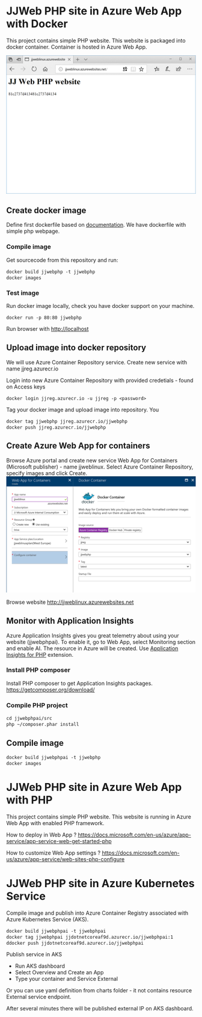 # JJWeb PHP site in Azure Web App with Docker
This project contains simple PHP website. This website is packaged into docker container.
Container is hosted in Azure Web App.

![Image](media/screen.png)

## Create docker image
Define first dockerfile based on <a href="https://hub.docker.com/_/php/">documentation</a>.
We have dockerfile with simple php webpage.

### Compile image
Get sourcecode from this repository and run:
```
docker build jjwebphp -t jjwebphp
docker images
```
### Test image
Run docker image locally, check you have docker support on your machine.
```
docker run -p 80:80 jjwebphp
```
Run browser with <a href="http://localhost">http://localhost</a>

## Upload image into docker repository
We will use Azure Container Repository service.
Create new service with name jjreg.azurecr.io

Login into new Azure Container Repository with provided credetials - found on Access keys
```
docker login jjreg.azurecr.io -u jjreg -p <password>
```
Tag your docker image and upload image into repository. You 
```
docker tag jjwebphp jjreg.azurecr.io/jjwebphp
docker push jjreg.azurecr.io/jjwebphp
```

## Create Azure Web App for containers
Browse Azure portal and create new service Web App for Containers (Microsoft publisher) - name jjweblinux.
Select Azure Container Repository, specify images and click Create.
![Image](media/webapp.png)

Browse website <a href="http://jjweblinux.azurewebsites.net">http://jjweblinux.azurewebsites.net</a>

## Monitor with Application Insights
Azure Application Insights gives you great telemetry about using your website (jjwebphpai).
To enable it, go to Web App, select Monitoring section and enable AI. The resource in Azure will be created. 
Use <a href="https://github.com/Microsoft/ApplicationInsights-php">Application Insights for PHP</a> extension.

### Install PHP composer
Install PHP composer to get Application Insights packages.
https://getcomposer.org/download/

### Compile PHP project
```
cd jjwebphpai/src
php ~/composer.phar install
```

## Compile image
```
docker build jjwebphpai -t jjwebphp
docker images
```

# JJWeb PHP site in Azure Web App with PHP
This project contains simple PHP website. This website is running in Azure Web App with enabled PHP framework.

How to deploy in Web App ?
https://docs.microsoft.com/en-us/azure/app-service/app-service-web-get-started-php

How to customize Web App settings ?
https://docs.microsoft.com/en-us/azure/app-service/web-sites-php-configure


# JJWeb PHP site in Azure Kubernetes Service
Compile image and publish into Azure Container Registry associated with Azure Kubernetes Service (AKS).

```
docker build jjwebphpai -t jjwebphpai
docker tag jjwebphpai jjdotnetcoreaf9d.azurecr.io/jjwebphpai:1
ddocker push jjdotnetcoreaf9d.azurecr.io/jjwebphpai
```

Publish service in AKS
- Run AKS dashboard
- Select Overview and Create an App
- Type your container and Service External

Or you can use yaml definition from charts folder - it not contains resource External service endpoint.

After several minutes there will be published external IP on AKS dashboard.


